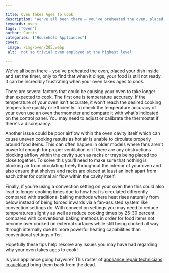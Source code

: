 ```yaml
---

title: Oven Takes Ages To Cook
description: "We've all been there – you've preheated the oven, placed your dish inside and set the timer, only to find that when it dings, your...take a moment to check it out "
keywords: oven
tags: ["Oven"]
author: Curtis
categories: ["Household Appliances"]
cover: 
 image: /img/oven/205.webp
 alt: 'not so trivial oven employed at the highest level'

---
```


We've all been there – you've preheated the oven, placed your dish inside and set the timer, only to find that when it dings, your food is still not ready. It can be incredibly frustrating when your oven takes ages to cook. 

There are several factors that could be causing your oven to take longer than expected to cook. The first one is temperature accuracy. If the temperature of your oven isn't accurate, it won't reach the desired cooking temperature quickly or efficiently. To check the temperature accuracy of your oven use an oven thermometer and compare it with what's indicated on the control panel. You may need to adjust or calibrate the thermostat if there's a discrepancy.

Another issue could be poor airflow within the oven cavity itself which can cause uneven cooking results as hot air is unable to circulate properly around food items. This can often happen in older models where fans aren't powerful enough for proper ventilation or if there are any obstructions blocking airflow within the cavity such as racks or trays being placed too close together. To solve this you'll need to make sure that nothing is blocking air from circulating freely throughout the interior of your oven and also ensure that shelves and racks are placed at least an inch apart from each other for optimal air flow within the cavity itself. 

Finally, if you're using a convection setting on your oven then this could also lead to longer cooking times due to how heat is circulated differently compared with traditional baking methods where heat rises naturally from below instead of being forced inwards via a fan-assisted system like convection settings do. With convection settings you may need to reduce temperatures slightly as well as reduce cooking times by 25-30 percent compared with conventional baking methods in order for food items not become over cooked on external surfaces while still being cooked all way through internally due its more powerful heating capabilities than conventional settings offer. 

Hopefully these tips help resolve any issues you may have had regarding why your oven takes ages to cook!

Is your appliance going haywire? This roster of <a href="/pages/appliance-repair-technicians/new-zealand/auckland/">appliance repair technicians in auckland</a> bring them back from the dead.